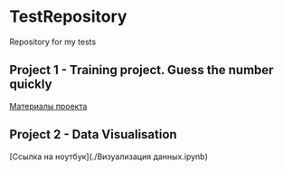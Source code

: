 # TestRepository
Repository for my tests
## Project 1 - Training project. Guess the number quickly
[Материалы проекта](./GameProject/)
## Project 2 - Data Visualisation
[Ссылка на ноутбук](./Визуализация данных.ipynb)
